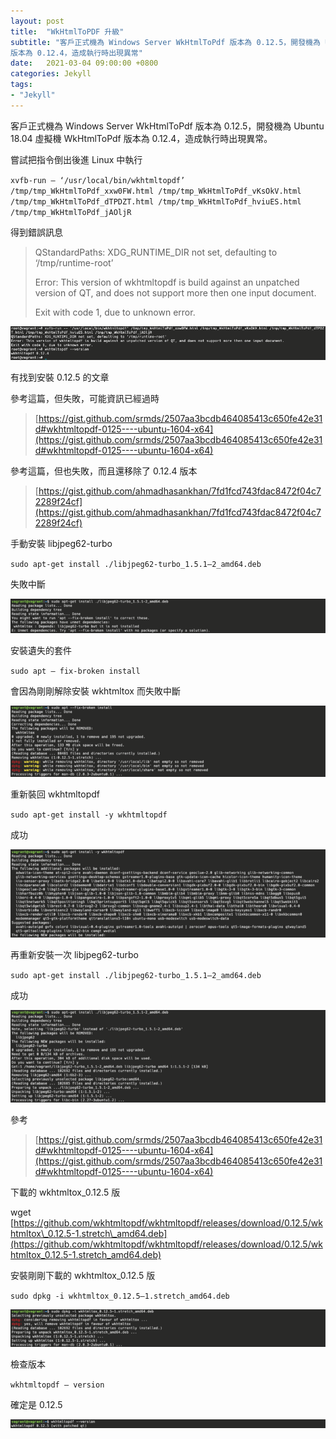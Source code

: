 ```yaml
---
layout: post
title:  "WkHtmlToPDF 升級"
subtitle: "客戶正式機為 Windows Server WkHtmlToPdf 版本為 0.12.5，開發機為 Ubuntu 18.04 虛擬機 WkHtmlToPdf
版本為 0.12.4，造成執行時出現異常"
date:   2021-03-04 09:00:00 +0800
categories: Jekyll
tags:
- "Jekyll"
---
```


客戶正式機為 Windows Server WkHtmlToPdf 版本為 0.12.5，開發機為 Ubuntu 18.04 虛擬機 WkHtmlToPdf 版本為 0.12.4，造成執行時出現異常。

嘗試把指令倒出後進 Linux 中執行

`xvfb-run — ‘/usr/local/bin/wkhtmltopdf’ /tmp/tmp_WkHtmlToPdf_xxw0FW.html /tmp/tmp_WkHtmlToPdf_vKsOkV.html /tmp/tmp_WkHtmlToPdf_dTPDZT.html /tmp/tmp_WkHtmlToPdf_hviuES.html /tmp/tmp_WkHtmlToPdf_jAOljR`

得到錯誤訊息

> QStandardPaths: XDG\_RUNTIME\_DIR not set, defaulting to ‘/tmp/runtime-root’
>
> Error: This version of wkhtmltopdf is build against an unpatched version of QT, and does not support more then one input document.
>
> Exit with code 1, due to unknown error.

![](/images/medium/1__3pxDhAQpElEULwULB1LQrw.png)

有找到安裝 0.12.5 的文章

參考這篇，但失敗，可能資訊已經過時

> [https://gist.github.com/srmds/2507aa3bcdb464085413c650fe42e31d#wkhtmltopdf-0125----ubuntu-1604-x64](https://gist.github.com/srmds/2507aa3bcdb464085413c650fe42e31d#wkhtmltopdf-0125----ubuntu-1604-x64)

參考這篇，但也失敗，而且還移除了 0.12.4 版本

> [https://gist.github.com/ahmadhasankhan/7fd1fcd743fdac8472f04c72289f24cf](https://gist.github.com/ahmadhasankhan/7fd1fcd743fdac8472f04c72289f24cf)

手動安裝 libjpeg62-turbo

`sudo apt-get install ./libjpeg62-turbo_1.5.1–2_amd64.deb`

失敗中斷

![](/images/medium/1__Ya27CFxArJpvZzXjL465ag.png)

安裝遺失的套件

`sudo apt — fix-broken install`

會因為剛剛解除安裝 wkhtmltox 而失敗中斷

![](/images/medium/1__pPxjS70x25w1BdjPtA3DmA.png)

重新裝回 wkhtmltopdf

`sudo apt-get install -y wkhtmltopdf`

成功

![](/images/medium/1__Q1E__yqaeYLLy6CPY1nFtWA.png)

再重新安裝一次 libjpeg62-turbo

`sudo apt-get install ./libjpeg62-turbo_1.5.1–2_amd64.deb`

成功

![](/images/medium/1__q64bkyGJ36g0nANEft8m__Q.png)

參考

> [https://gist.github.com/srmds/2507aa3bcdb464085413c650fe42e31d#wkhtmltopdf-0125----ubuntu-1604-x64](https://gist.github.com/srmds/2507aa3bcdb464085413c650fe42e31d#wkhtmltopdf-0125----ubuntu-1604-x64)

下載的 wkhtmltox_0.12.5 版

wget [https://github.com/wkhtmltopdf/wkhtmltopdf/releases/download/0.12.5/wkhtmltox\_0.12.5-1.stretch\_amd64.deb](https://github.com/wkhtmltopdf/wkhtmltopdf/releases/download/0.12.5/wkhtmltox_0.12.5-1.stretch_amd64.deb)

安裝剛剛下載的 wkhtmltox_0.12.5 版

`sudo dpkg -i wkhtmltox_0.12.5–1.stretch_amd64.deb`

![](/images/medium/1__3JBhYEDER8scUIW9ufg2zA.png)

檢查版本

`wkhtmltopdf — version`

確定是 0.12.5

![](/images/medium/1__WAcBoxZz5ofYBT2O4y78TA.png)